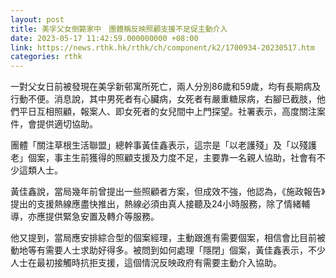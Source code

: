 ```yaml
---
layout: post
title: 美孚父女倒斃家中　團體稱反映照顧支援不足促主動介入
date: 2023-05-17 11:42:59.000000000 +08:00
link: https://news.rthk.hk/rthk/ch/component/k2/1700934-20230517.htm
categories: rthk
---
```


一對父女日前被發現在美孚新邨寓所死亡，兩人分別86歲和59歲，均有長期病及行動不便。消息說，其中男死者有心臟病，女死者有嚴重糖尿病，右腳已截肢，他們平日互相照顧，報案人、即女死者的女兒間中上門探望。社署表示，高度關注案件，會提供適切協助。

團體「關注草根生活聯盟」總幹事黃佳鑫表示，這宗是「以老護殘」及「以殘護老」個案，事主生前獲得的照顧支援及力度不足，主要靠一名親人協助，社會有不少這類人士。

黃佳鑫說，當局幾年前曾提出一些照顧者方案，但成效不強，他認為，《施政報告》提出的支援熱線應盡快推出，熱線必須由真人接聽及24小時服務，除了情緒輔導，亦應提供緊急安置及轉介等服務。

他又提到，當局應安排綜合型的個案經理，主動跟進有需要個案，相信會比目前被動地等有需要人士求助好得多。被問到如何處理「隱閉」個案，黃佳鑫表示，不少人士在最初接觸時抗拒支援，這個情況反映政府有需要主動介入協助。
